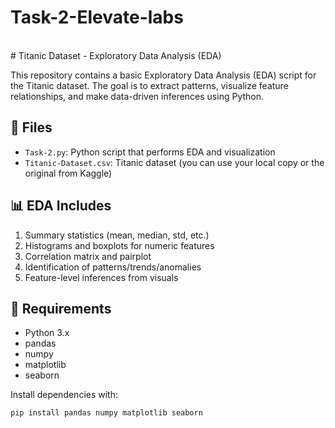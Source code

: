 # Task-2-Elevate-labs
<br>
# Titanic Dataset - Exploratory Data Analysis (EDA)

This repository contains a basic Exploratory Data Analysis (EDA) script for the Titanic dataset. The goal is to extract patterns, visualize feature relationships, and make data-driven inferences using Python.

## 📁 Files

- `Task-2.py`: Python script that performs EDA and visualization
- `Titanic-Dataset.csv`: Titanic dataset (you can use your local copy or the original from Kaggle)

## 📊 EDA Includes

1. Summary statistics (mean, median, std, etc.)
2. Histograms and boxplots for numeric features
3. Correlation matrix and pairplot
4. Identification of patterns/trends/anomalies
5. Feature-level inferences from visuals

## 📌 Requirements

- Python 3.x
- pandas
- numpy
- matplotlib
- seaborn

Install dependencies with:

```bash
pip install pandas numpy matplotlib seaborn
